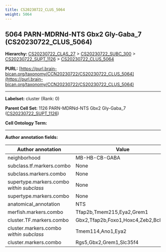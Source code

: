 ```yaml
---
title: CS20230722_CLUS_5064
weight: 5064
---
```

## 5064 PARN-MDRNd-NTS Gbx2 Gly-Gaba_7 (CS20230722_CLUS_5064)
<b>Hierarchy: </b>
[CS20230722_CLAS_27](../CS20230722_CLAS_27) >
[CS20230722_SUBC_300](../CS20230722_SUBC_300) >
[CS20230722_SUPT_1126](../CS20230722_SUPT_1126) >
[CS20230722_CLUS_5064](../CS20230722_CLUS_5064)

**PURL:** [https://purl.brain-bican.org/taxonomy/CCN20230722/CS20230722_CLUS_5064](https://purl.brain-bican.org/taxonomy/CCN20230722/CS20230722_CLUS_5064)

---


**Labelset:** cluster (Rank: 0)

**Parent Cell Set:** 1126 PARN-MDRNd-NTS Gbx2 Gly-Gaba_7 ([CS20230722_SUPT_1126](../CS20230722_SUPT_1126))



**Cell Ontology Term:** 

[MARKER GENES.]: #


---

[TRANSFERRED ANNOTATIONS.]: #


[AUTHOR ANNOTATION FIELDS.]: #


**Author annotation fields:**

| Author annotation | Value |
|-------------------|-------|
|neighborhood|MB-HB-CB-GABA|
|subclass.tf.markers.combo|None|
|subclass.markers.combo|None|
|supertype.markers.combo _within subclass_|None|
|supertype.markers.combo|None|
|anatomical_annotation|NTS|
|merfish.markers.combo|Tfap2b,Tmem215,Eya2,Grem1|
|cluster.TF.markers.combo|Gbx2,Tfap2b,Foxo1,Hoxc4,Zeb2,Bcl11a|
|cluster.markers.combo _within subclass_|Tmem114,Ano1,Eya2|
|cluster.markers.combo|Rgs5,Gbx2,Grem1,Slc35f4|
